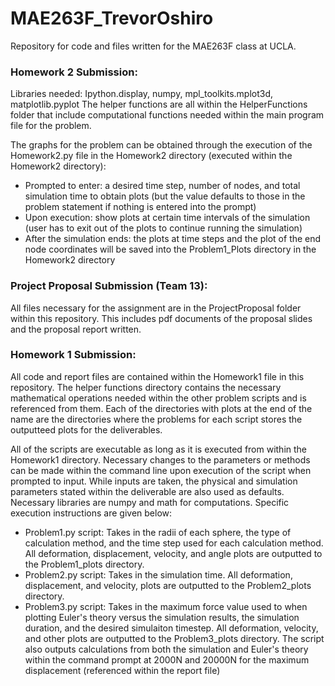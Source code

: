 # MAE263F_TrevorOshiro
Repository for code and files written for the MAE263F class at UCLA. 

### Homework 2 Submission:
Libraries needed: Ipython.display, numpy, mpl_toolkits.mplot3d, matplotlib.pyplot
The helper functions are all within the HelperFunctions folder that include computational functions needed within the main program file for the problem. 

The graphs for the problem can be obtained through the execution of the Homework2.py file in the Homework2 directory (executed within the Homework2 directory):
- Prompted to enter: a desired time step, number of nodes, and total simulation time to obtain plots (but the value defaults to those in the problem statement if nothing is entered into the prompt)
- Upon execution: show plots at certain time intervals of the simulation (user has to exit out of the plots to continue running the simulation)
- After the simulation ends: the plots at time steps and the plot of the end node coordinates will be saved into the Problem1_Plots directory in the Homework2 directory


### Project Proposal Submission (Team 13):
All files necessary for the assignment are in the ProjectProposal folder within this repository. This includes pdf documents of the proposal slides and the proposal report written. 


### Homework 1 Submission:
All code and report files are contained within the Homework1 file in this repository. The helper functions directory contains the necessary mathematical operations needed within the other problem scripts and is referenced from them. Each of the directories with plots at the end of the name are the directories where the problems for each script stores the outputteed plots for the deliverables. 

All of the scripts are executable as long as it is executed from within the Homework1 directory. Necessary changes to the parameters or methods can be made within the command line upon execution of the script when prompted to input. While inputs are taken, the physical and simulation parameters stated within the deliverable are also used as defaults. Necessary libraries are numpy and math for computations. Specific execution instructions are given below:
- Problem1.py script: Takes in the radii of each sphere, the type of calculation method, and the time step used for each calculation method. All deformation, displacement, velocity, and angle plots are outputted to the Problem1_plots directory.
- Problem2.py script: Takes in the simulation time. All deformation, displacement, and velocity, plots are outputted to the Problem2_plots directory.
- Problem3.py script: Takes in the maximum force value used to when plotting Euler's theory versus the simulation results, the simulation duration, and the desired simulaiton timestep. All deformation, velocity, and other plots are outputted to the Problem3_plots directory. The script also outputs calculations from both the simulation and Euler's theory within the command prompt at 2000N and 20000N for the maximum displacement (referenced within the report file)

